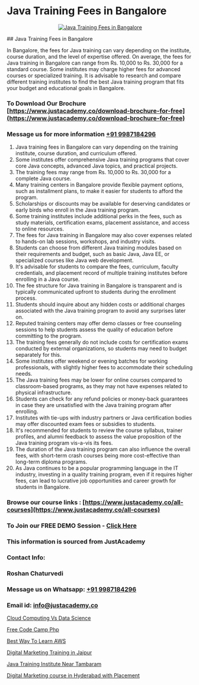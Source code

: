 # Java Training Fees in Bangalore

<p align="center">
  <a href="https://justacademy.co/course-detail/core-java-training">
    <img src="https://justacademy.co/storage2/course_image/1677245426_course_image.webp" alt="Java Training Fees in Bangalore">
  </a>
</p>
## Java Training Fees in Bangalore

In Bangalore, the fees for Java training can vary depending on the institute, course duration, and the level of expertise offered. On average, the fees for Java training in Bangalore can range from Rs. 10,000 to Rs. 30,000 for a standard course. Some institutes may charge higher fees for advanced courses or specialized training. It is advisable to research and compare different training institutes to find the best Java training program that fits your budget and educational goals in Bangalore.
### To Download Our Brochure [https://www.justacademy.co/download-brochure-for-free](https://www.justacademy.co/download-brochure-for-free)
### Message us for more information [+91 9987184296](https://api.whatsapp.com/send?phone=919987184296)
1) Java training fees in Bangalore can vary depending on the training institute, course duration, and curriculum offered.
2) Some institutes offer comprehensive Java training programs that cover core Java concepts, advanced Java topics, and practical projects.
3) The training fees may range from Rs. 10,000 to Rs. 30,000 for a complete Java course.
4) Many training centers in Bangalore provide flexible payment options, such as installment plans, to make it easier for students to afford the program.
5) Scholarships or discounts may be available for deserving candidates or early birds who enroll in the Java training program.
6) Some training institutes include additional perks in the fees, such as study materials, certification exams, placement assistance, and access to online resources.
7) The fees for Java training in Bangalore may also cover expenses related to hands-on lab sessions, workshops, and industry visits.
8) Students can choose from different Java training modules based on their requirements and budget, such as basic Java, Java EE, or specialized courses like Java web development.
9) It's advisable for students to compare the fees, curriculum, faculty credentials, and placement record of multiple training institutes before enrolling in a Java course.
10) The fee structure for Java training in Bangalore is transparent and is typically communicated upfront to students during the enrollment process.
11) Students should inquire about any hidden costs or additional charges associated with the Java training program to avoid any surprises later on.
12) Reputed training centers may offer demo classes or free counseling sessions to help students assess the quality of education before committing to the program.
13) The training fees generally do not include costs for certification exams conducted by external organizations, so students may need to budget separately for this.
14) Some institutes offer weekend or evening batches for working professionals, with slightly higher fees to accommodate their scheduling needs.
15) The Java training fees may be lower for online courses compared to classroom-based programs, as they may not have expenses related to physical infrastructure.
16) Students can check for any refund policies or money-back guarantees in case they are unsatisfied with the Java training program after enrolling.
17) Institutes with tie-ups with industry partners or Java certification bodies may offer discounted exam fees or subsidies to students.
18) It's recommended for students to review the course syllabus, trainer profiles, and alumni feedback to assess the value proposition of the Java training program vis-a-vis its fees.
19) The duration of the Java training program can also influence the overall fees, with short-term crash courses being more cost-effective than long-term diploma programs.
20) As Java continues to be a popular programming language in the IT industry, investing in a quality training program, even if it requires higher fees, can lead to lucrative job opportunities and career growth for students in Bangalore.

### Browse our course links : [https://www.justacademy.co/all-courses](https://www.justacademy.co/all-courses) 
### To Join our FREE DEMO Session - [Click Here](https://www.justacademy.co/register-for-course-demo)


### This information is sourced from JustAcademy
### Contact Info:
### Roshan Chaturvedi
### Message us on Whatsapp: [+91 9987184296](https://api.whatsapp.com/send?phone=919987184296)
### Email id: [info@justacademy.co](mailto:info@justacademy.co)
                
[Cloud Computing Vs Data Science](https://www.linkedin.com/pulse/cloud-computing-vs-data-science-justacademy-delhi-jzpte?trackingId=dP67Cgh2uoYFwnMk%2Boh7KQ%3D%3D&lipi=urn%3Ali%3Apage%3Ad_flagship3_company_admin%3BEJjbxrNQTTKPcn0X4VRxqA%3D%3D)

[Free Code Camp Php](https://www.linkedin.com/pulse/free-code-camp-php-justacademy-jaipur-q1yge?trackingId=PEfArHmh11GAO9mpcX%2B7hw%3D%3D&lipi=urn%3Ali%3Apage%3Ad_flagship3_company_admin%3B6gVpALX0TnilEAnvQeHuDw%3D%3D)

[Best Way To Learn AWS](https://medium.com/@shivamja27/best-way-to-learn-aws-43817551c49b)

[Digital Marketing Training in Jaipur](https://medium.com/@roneet705/digital-marketing-training-in-jaipur-6d61fe4d8f18)

[Java Training Institute Near Tambaram](https://justacademyin.github.io/justacademy/java-training-institute-near-tambaram)

[Digital Marketing course in Hyderabad with Placement](https://justacademyin.github.io/justacademy/digital-marketing-course-in-hyderabad-with-placement)

